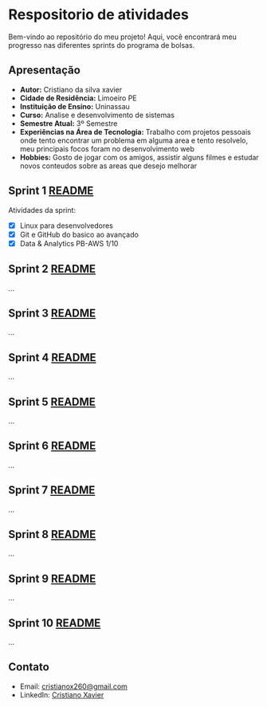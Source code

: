 # Respositorio de atividades

Bem-vindo ao repositório do meu projeto! Aqui, você encontrará meu progresso nas diferentes sprints do programa de bolsas.

## Apresentação

- **Autor:** Cristiano da silva xavier 
- **Cidade de Residência:** Limoeiro PE
- **Instituição de Ensino:** Uninassau 
- **Curso:** Analise e desenvolvimento de sistemas
- **Semestre Atual:** 3º Semestre
- **Experiências na Área de Tecnologia:** Trabalho com projetos pessoais onde tento encontrar um problema em alguma area e tento resolvelo, meu principais focos foram no desenvolvimento web 
- **Hobbies:** Gosto de jogar com os amigos, assistir alguns filmes e estudar novos conteudos sobre as areas que desejo melhorar

## Sprint 1 [README](linkdoreadmedasprint1)

Atividades da sprint:

- [x] Linux para desenvolvedores
- [x] Git e GitHub do basico ao avançado
- [x] Data & Analytics PB-AWS 1/10

## Sprint 2 [README](linkdoreadmedasprint1)

...


## Sprint 3 [README](linkdoreadmedasprint1)

...


## Sprint 4 [README](linkdoreadmedasprint1)

...


## Sprint 5 [README](linkdoreadmedasprint1)

...


## Sprint 6 [README](linkdoreadmedasprint1)

...


## Sprint 7 [README](linkdoreadmedasprint1)

...


## Sprint 8 [README](linkdoreadmedasprint1)

...


## Sprint 9 [README](linkdoreadmedasprint1)

...


## Sprint 10 [README](linkdoreadmedasprint1)

...


## Contato

- Email: cristianox260@gmail.com
- LinkedIn: [Cristiano Xavier](https://www.linkedin.com/in/cristiano-xavier-785a89253/)
